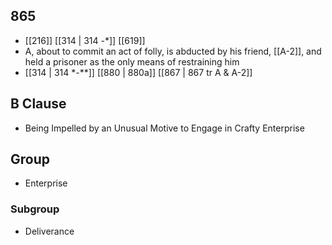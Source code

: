 ## 865
- [[216]] [[314 | 314 -*]] [[619]] 
- A, about to commit an act of folly, is abducted by his friend, [[A-2]], and held a prisoner as the only means of restraining him
- [[314 | 314 *-**]] [[880 | 880a]] [[867 | 867 tr A &amp; A-2]] 

## B Clause
- Being Impelled by an Unusual Motive to Engage in Crafty Enterprise

## Group
- Enterprise

### Subgroup
- Deliverance

